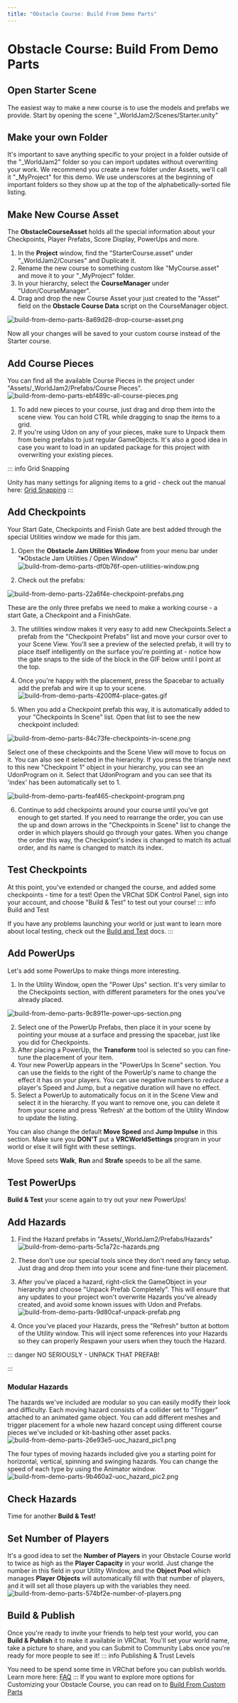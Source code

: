 ```yaml
---
title: "Obstacle Course: Build From Demo Parts"
---
```


# Obstacle Course: Build From Demo Parts

## Open Starter Scene
The easiest way to make a new course is to use the models and prefabs we provide.
Start by opening the scene "_WorldJam2/Scenes/Starter.unity"

## Make your own Folder
It's important to save anything specific to your project in a folder outside of the "_WorldJam2" folder so you can import updates without overwriting your work. We recommend you create a new folder under Assets, we'll call it "_MyProject" for this demo. We use underscores at the beginning of important folders so they show up at the top of the alphabetically-sorted file listing.

## Make New Course Asset
The **ObstacleCourseAsset** holds all the special information about your Checkpoints, Player Prefabs,  Score Display, PowerUps and more. 
1. In the **Project** window, find the "StarterCourse.asset" under "_WorldJam2/Courses" and Duplicate it.
2. Rename the new course to something custom like "MyCourse.asset" and move it to your "_MyProject" folder.
3. In your hierarchy, select the **CourseManager** under "Udon/CourseManager".
4. Drag and drop the new Course Asset your just created to the "Asset" field on the **Obstacle Course Data** script on the CourseManager object.

![build-from-demo-parts-8a69d28-drop-course-asset.png](/creators.vrchat.com/images/worlds/build-from-demo-parts-8a69d28-drop-course-asset.png)

Now all your changes will be saved to your custom course instead of the Starter course.


## Add Course Pieces
You can find all the available Course Pieces in the project under "Assets/_WorldJam2/Prefabs/Course Pieces".
![build-from-demo-parts-ebf489c-all-course-pieces.png](/creators.vrchat.com/images/worlds/build-from-demo-parts-ebf489c-all-course-pieces.png)

1. To add new pieces to your course, just drag and drop them into the scene view. You can hold CTRL while dragging to snap the items to a grid.
2. If you're using Udon on any of your pieces, make sure to Unpack them from being prefabs to just regular GameObjects. It's also a good idea in case you want to load in an updated package for this project with overwriting your existing pieces.

::: info Grid Snapping

Unity has many settings for aligning items to a grid - check out the manual here: [Grid Snapping](https://docs.unity3d.com/2019.4/Documentation/Manual/GridSnapping.html)
:::
## Add Checkpoints
Your Start Gate, Checkpoints and Finish Gate are best added through the special Utilities window we made for this jam.

1. Open the **Obstacle Jam Utilities Window** from your menu bar under "⏵Obstacle Jam Utilities / Open Window"
![build-from-demo-parts-df0b76f-open-utilities-window.png](/creators.vrchat.com/images/worlds/build-from-demo-parts-df0b76f-open-utilities-window.png)

2. Check out the prefabs:

![build-from-demo-parts-22a6f4e-checkpoint-prefabs.png](/creators.vrchat.com/images/worlds/build-from-demo-parts-22a6f4e-checkpoint-prefabs.png)

These are the only three prefabs we need to make a working course - a start Gate, a Checkpoint and a FinishGate.

3. The utilities window makes it very easy to add new Checkpoints.Select a prefab from the "Checkpoint Prefabs" list and move your cursor over to your Scene View. You'll see a preview of the selected prefab, it will try to place itself intelligently on the surface you're pointing at - notice how the gate snaps to the side of the block in the GIF below until I point at the top. 
4. Once you're happy with the placement, press the Spacebar to actually add the prefab and wire it up to your scene. 
![build-from-demo-parts-4200ff4-place-gates.gif](/creators.vrchat.com/images/worlds/build-from-demo-parts-4200ff4-place-gates.gif)

5. When you add a Checkpoint prefab this way, it is automatically added to your "Checkpoints In Scene" list. Open that list to see the new checkpoint included:

![build-from-demo-parts-84c73fe-checkpoints-in-scene.png](/creators.vrchat.com/images/worlds/build-from-demo-parts-84c73fe-checkpoints-in-scene.png)

Select one of these checkpoints and the Scene View will move to focus on it. You can also see it selected in the hierarchy. If you press the triangle next to this new "Checkpoint 1" object in your hierarchy, you can see an UdonProgram on it. Select that UdonProgram and you can see that its 'index' has been automatically set to 1.

![build-from-demo-parts-feaf465-checkpoint-program.png](/creators.vrchat.com/images/worlds/build-from-demo-parts-feaf465-checkpoint-program.png)

6. Continue to add checkpoints around your course until you've got enough to get started. If you need to rearrange the order, you can use the up and down arrows in the "Checkpoints in Scene" list to change the order in which players should go through your gates. When you change the order this way, the Checkpoint's index is changed to match its actual order, and its name is changed to match its index.

## Test Checkpoints
At this point, you've extended or changed the course, and added some checkpoints - time for a test! Open the VRChat SDK Control Panel, sign into your account, and choose "Build & Test" to test out your course!
::: info Build and Test

If you have any problems launching your world or just want to learn more about local testing, check out the [Build and Test](/creators.vrchat.com/worlds/udon/using-build-test) docs.
:::
## Add PowerUps
Let's add some PowerUps to make things more interesting.

1. In the Utility Window, open the "Power Ups" section. It's very similar to the Checkpoints section, with different parameters for the ones you've already placed.

![build-from-demo-parts-9c8911e-power-ups-section.png](/creators.vrchat.com/images/worlds/build-from-demo-parts-9c8911e-power-ups-section.png)

2. Select one of the PowerUp Prefabs, then place it in your scene by pointing your mouse at a surface and pressing the spacebar, just like you did for Checkpoints.
3. After placing a PowerUp, the **Transform** tool is selected so you can fine-tune the placement of your item.
4. Your new PowerUp appears in the "PowerUps In Scene" section. You can use the fields to the right of the PowerUp's name to change the effect it has on your players. You can use negative numbers to _reduce_ a player's Speed and Jump, but a negative duration will have no effect.
5. Select a PowerUp to automatically focus on it in the Scene View and select it in the hierarchy. If you want to remove one, you can delete it from your scene and press 'Refresh' at the bottom of the Utility Window to update the listing.

You can also change the default **Move Speed** and **Jump Impulse** in this section. Make sure you **DON'T** put a **VRCWorldSettings** program in your world or else it will fight with these settings.

Move Speed sets **Walk**, **Run** and **Strafe** speeds to be all the same.

## Test PowerUps

**Build & Test** your scene again to try out your new PowerUps!

## Add Hazards

1. Find the Hazard prefabs in "Assets/_WorldJam2/Prefabs/Hazards"
![build-from-demo-parts-5c1a72c-hazards.png](/creators.vrchat.com/images/worlds/build-from-demo-parts-5c1a72c-hazards.png)

2. These don't use our special tools since they don't need any fancy setup. Just drag and drop them into your scene and fine-tune their placement.

3. After you've placed a hazard, right-click the GameObject in your hierarchy and choose "Unpack Prefab Completely". This will ensure that any updates to your project won't overwrite Hazards you've already created, and avoid some known issues with Udon and Prefabs.
![build-from-demo-parts-9d80caf-unpack-prefab.png](/creators.vrchat.com/images/worlds/build-from-demo-parts-9d80caf-unpack-prefab.png)

4. Once you've placed your Hazards, press the "Refresh" button at bottom of the Utility window. This will inject some references into your Hazards so they can properly Respawn your users when they touch the Hazard.

::: danger NO SERIOUSLY - UNPACK THAT PREFAB!


:::
### Modular Hazards
The hazards we've included are modular so you can easily modify their look and difficulty. Each moving hazard consists of a collider set to "Trigger" attached to an animated game object. You can add different meshes and trigger placement for a whole new hazard concept using different course pieces we've included or kit-bashing other asset packs.
![build-from-demo-parts-26e93e5-uoc_hazard_pic1.png](/creators.vrchat.com/images/worlds/build-from-demo-parts-26e93e5-uoc_hazard_pic1.png)

The four types of moving hazards included give you a starting point for horizontal, vertical, spinning and swinging hazards. You can change the speed of each type by using the Animator window.
![build-from-demo-parts-9b460a2-uoc_hazard_pic2.png](/creators.vrchat.com/images/worlds/build-from-demo-parts-9b460a2-uoc_hazard_pic2.png)

## Check Hazards

Time for another **Build & Test!**

## Set Number of Players
It's a good idea to set the **Number of Players** in your Obstacle Course world to twice as high as the **Player Capacity** in your world. Just change the number in this field in your Utility Window, and the **Object Pool** which manages **Player Objects** will automatically fill with that number of players, and it will set all those players up with the variables they need.
![build-from-demo-parts-574bf2e-number-of-players.png](/creators.vrchat.com/images/worlds/build-from-demo-parts-574bf2e-number-of-players.png)

## Build & Publish

Once you're ready to invite your friends to help test your world, you can **Build & Publish** it to make it available in VRChat. You'll set your world name, take a picture to share, and you can Submit to Community Labs once you're ready for more people to see it!
::: info Publishing & Trust Levels

You need to be spend some time in VRChat before you can publish worlds. Learn more here: [FAQ](/docs.vrchat.com/docs/frequently-asked-questions#why-cant-i-upload-content-yet)
:::
If you want to explore more options for Customizing your Obstacle Course, you can read on to [Build From Custom Parts](/creators.vrchat.com/worlds/examples/obstacle-course/build-from-custom-parts)